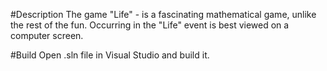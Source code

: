 #Description
The game "Life" - is a fascinating mathematical game, unlike the rest of the fun. 
Occurring in the "Life" event is best viewed on a computer screen.

#Build
Open .sln file in Visual Studio and build it.